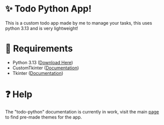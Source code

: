 # ✨ Todo Python App!
This is a custom todo app made by me to manage your tasks, this uses python 3.13 and is very lightweight!

# 🔧 Requirements
- Python 3.13 ([Download Here](https://www.python.org/downloads/release/python-3133))
- CustomTkinter ([Documentation](https://customtkinter.tomschimansky.com/documentation))
- Tkinter ([Documentation](https://docs.python.org/3/library/tkinter.html))

# ❓ Help
The "todo-python" documentation is currently in work, visit the main [page](https://todo-python.vercel.app) to find pre-made themes for the app.
